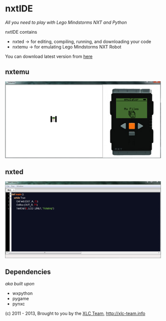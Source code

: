 nxtIDE
======

*All you need to play with Lego Mindstorms NXT and Python*


nxtIDE contains

* nxted  -> for editing, compiling, running, and downloading your code
* nxtemu -> for emulating Lego Mindstorms NXT Robot


You can download latest version from [here](https://github.com/xlcteam/nxtIDE/downloads)

nxtemu
------
![screenshot](https://github.com/xlcteam/nxtIDE/raw/master/nxtemu/screen/emuscreen.png)

nxted
-----
![screenshot](https://github.com/xlcteam/nxtIDE/raw/master/nxted/screen/edscreen.png)

Dependencies
------------

*aka built upon*

- wxpython
- pygame
- pynxc

(c) 2011 - 2013, Brought to you by the [XLC Team](https://github.com/xlcteam), http://xlc-team.info
